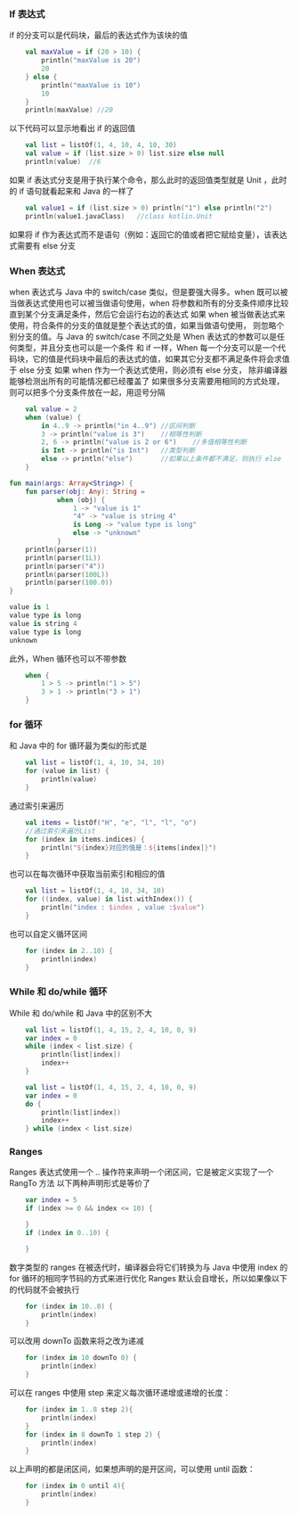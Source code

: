 ### If 表达式
if 的分支可以是代码块，最后的表达式作为该块的值
```kotlin
    val maxValue = if (20 > 10) {
        println("maxValue is 20")
        20
    } else {
        println("maxValue is 10")
        10
    }
    println(maxValue) //20
```
以下代码可以显示地看出 if 的返回值

```kotlin
    val list = listOf(1, 4, 10, 4, 10, 30)
    val value = if (list.size > 0) list.size else null
    println(value)  //6
```

如果 if 表达式分支是用于执行某个命令，那么此时的返回值类型就是 Unit ，此时的 if 语句就看起来和 Java 的一样了

```kotlin
    val value1 = if (list.size > 0) println("1") else println("2")
    println(value1.javaClass)   //class kotlin.Unit
```
如果将 if 作为表达式而不是语句（例如：返回它的值或者把它赋给变量），该表达式需要有 else 分支
### When 表达式
when 表达式与 Java 中的 switch/case 类似，但是要强大得多。when 既可以被当做表达式使用也可以被当做语句使用，when 将参数和所有的分支条件顺序比较直到某个分支满足条件，然后它会运行右边的表达式
如果 when 被当做表达式来使用，符合条件的分支的值就是整个表达式的值，如果当做语句使用， 则忽略个别分支的值。与 Java 的 switch/case 不同之处是 When 表达式的参数可以是任何类型，并且分支也可以是一个条件
和 if 一样，When 每一个分支可以是一个代码块，它的值是代码块中最后的表达式的值，如果其它分支都不满足条件将会求值于 else 分支
如果 when 作为一个表达式使用，则必须有 else 分支， 除非编译器能够检测出所有的可能情况都已经覆盖了
如果很多分支需要用相同的方式处理，则可以把多个分支条件放在一起，用逗号分隔

```kotlin
    val value = 2
    when (value) {
        in 4..9 -> println("in 4..9") //区间判断
        3 -> println("value is 3")    //相等性判断
        2, 6 -> println("value is 2 or 6")    //多值相等性判断
        is Int -> println("is Int")   //类型判断
        else -> println("else")       //如果以上条件都不满足，则执行 else
    }
```
```kotlin
fun main(args: Array<String>) {
    fun parser(obj: Any): String =
            when (obj) {
                1 -> "value is 1"
                "4" -> "value is string 4"
                is Long -> "value type is long"
                else -> "unknown"
            }
    println(parser(1))
    println(parser(1L))
    println(parser("4"))
    println(parser(100L))
    println(parser(100.0))
}
```
```kotlin
value is 1
value type is long
value is string 4
value type is long
unknown
```
此外，When 循环也可以不带参数

```kotlin
    when {
        1 > 5 -> println("1 > 5")
        3 > 1 -> println("3 > 1")
    }
```

### for 循环

和 Java 中的 for 循环最为类似的形式是
```kotlin
    val list = listOf(1, 4, 10, 34, 10)
    for (value in list) {
        println(value)
    }
```
通过索引来遍历
```kotlin
    val items = listOf("H", "e", "l", "l", "o")
    //通过索引来遍历List
    for (index in items.indices) {
        println("${index}对应的值是：${items[index]}")
    }
```
也可以在每次循环中获取当前索引和相应的值
```kotlin
    val list = listOf(1, 4, 10, 34, 10)
    for ((index, value) in list.withIndex()) {
        println("index : $index , value :$value")
    }
```
也可以自定义循环区间
```kotlin
    for (index in 2..10) {
        println(index)
    }
```

### While 和 do/while 循环
While 和 do/while 和 Java 中的区别不大
```kotlin
    val list = listOf(1, 4, 15, 2, 4, 10, 0, 9)
    var index = 0
    while (index < list.size) {
        println(list[index])
        index++
    }
```
```kotlin
    val list = listOf(1, 4, 15, 2, 4, 10, 0, 9)
    var index = 0
    do {
        println(list[index])
        index++
    } while (index < list.size)
```

### Ranges
Ranges 表达式使用一个 ..  操作符来声明一个闭区间，它是被定义实现了一个 RangTo  方法
以下两种声明形式是等价了
```kotlin
    var index = 5
    if (index >= 0 && index <= 10) {

    }
    if (index in 0..10) {

    }
```
数字类型的 ranges 在被迭代时，编译器会将它们转换为与 Java 中使用 index 的 for 循环的相同字节码的方式来进行优化
Ranges 默认会自增长，所以如果像以下的代码就不会被执行
```kotlin
    for (index in 10..0) {
        println(index)
    }
```
可以改用 downTo 函数来将之改为递减
```kotlin
    for (index in 10 downTo 0) {
        println(index)
    }
```
可以在 ranges 中使用 step 来定义每次循环递增或递增的长度：
```kotlin
    for (index in 1..8 step 2){
        println(index)
    }
    for (index in 8 downTo 1 step 2) {
        println(index)
    }
```
以上声明的都是闭区间，如果想声明的是开区间，可以使用 until 函数：
```kotlin
    for (index in 0 until 4){
        println(index)
    }
```